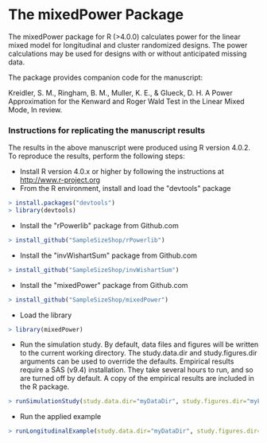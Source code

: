 The mixedPower Package
=========================

The mixedPower package for R (>4.0.0) calculates power for the 
linear mixed model for longitudinal and cluster randomized designs. 
The power calculations may be used for designs with or without 
anticipated missing data.  

The package provides companion code for the manuscript:

Kreidler, S. M., Ringham, B. M., Muller, K. E., & Glueck, D. H. 
A Power Approximation for the Kenward and Roger Wald Test 
in the Linear Mixed Mode, In review.

### Instructions for replicating the manuscript results 

The results in the above manuscript were produced using R version 4.0.2. 
To reproduce the results, perform the following steps:

* Install R version 4.0.x or higher by following the instructions at http://www.r-project.org
* From the R environment, install and load the "devtools" package
```R
> install.packages("devtools")
> library(devtools)
```
* Install the "rPowerlib" package from Github.com
```R
> install_github("SampleSizeShop/rPowerlib")
```
* Install the "invWishartSum" package from Github.com
```R
> install_github("SampleSizeShop/invWishartSum")
```
* Install the "mixedPower" package from Github.com
```R
> install_github("SampleSizeShop/mixedPower")
```
* Load the library
```R
> library(mixedPower)
```
* Run the simulation study. By default, data files and figures will be written to the
current working directory. The study.data.dir and study.figures.dir arguments can 
be used to override the defaults. Empirical results require a SAS (v9.4) installation.
They take several hours to run, and so are turned off by default. A copy of the empirical 
results are included in the R package.
```R
> runSimulationStudy(study.data.dir="myDataDir", study.figures.dir="myFiguresDir", study.runEmpirical=FALSE)
```
* Run the applied example
```R
> runLongitudinalExample(study.data.dir="myDataDir", study.figures.dir="myFiguresDir")
```

